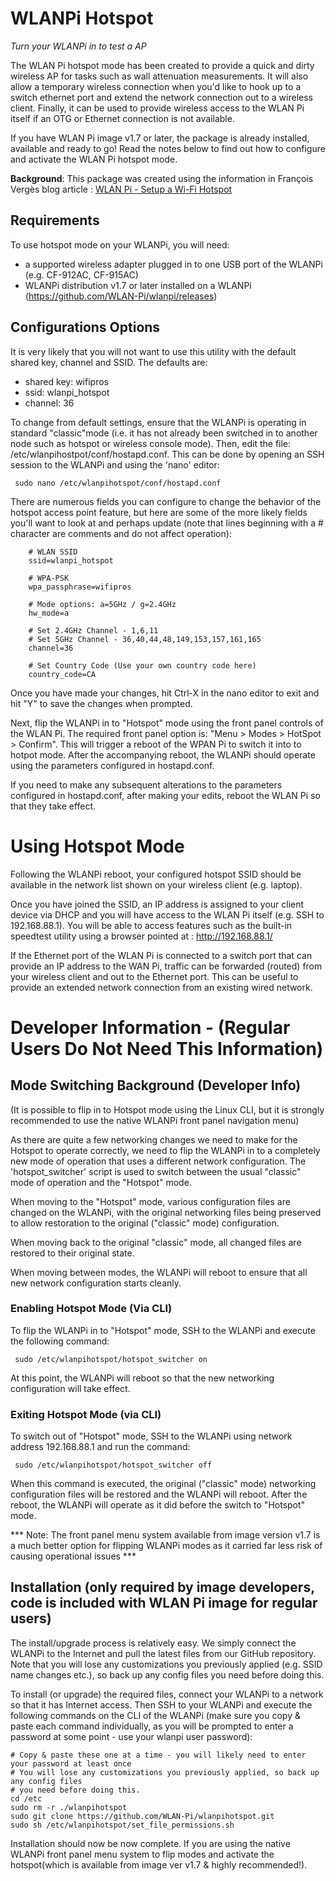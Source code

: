 # WLANPi Hotspot
*Turn your WLANPi in to test a AP*

The WLAN Pi hotspot mode has been created to provide a quick and dirty wireless AP for tasks such as wall attenuation measurements. It will also allow a temporary wireless connection when you'd like to hook up to a switch ethernet port and extend the network connection out to a wireless client. Finally, it can be used to provide wireless access to the WLAN Pi itself if an OTG or Ethernet connection is not available.

If you have WLAN Pi image v1.7 or later, the package is already installed, available and ready to go! Read the notes below to find out how to configure and activate the WLAN Pi hotspot mode.

**Background**: This package was created using the information in François Vergès blog article : [WLAN Pi - Setup a Wi-Fi Hotspot](https://www.semfionetworks.com/blog/wlan-pi-setup-a-wi-fi-hotspot)


## Requirements

To use hotspot mode on your WLANPi, you will need:

 - a supported wireless adapter plugged in to one USB port of the WLANPi (e.g. CF-912AC, CF-915AC)
 - WLANPi distribution v1.7 or later installed on a WLANPi (https://github.com/WLAN-Pi/wlanpi/releases)

## Configurations Options

It is very likely that you will not want to use this utility with the default shared key, channel and SSID. The defaults are:

* shared key: wifipros
* ssid: wlanpi_hotspot
* channel: 36

To change from default settings, ensure that the WLANPi is operating in standard "classic"mode (i.e. it has not already been switched in to another node such as hotspot or wireless console mode). Then, edit the file: /etc/wlanpihostpot/conf/hostapd.conf. This can be done by opening an SSH session to the WLANPi and using the 'nano' editor:

```
 sudo nano /etc/wlanpihotspot/conf/hostapd.conf
```

There are numerous fields you can configure to change the behavior of the hotspot access point feature, but here are some of the more likely fields you'll want to look at and perhaps update (note that lines beginning with a # character are comments and do not affect operation):

```
    # WLAN SSID
    ssid=wlanpi_hotspot

    # WPA-PSK
    wpa_passphrase=wifipros

    # Mode options: a=5GHz / g=2.4GHz
    hw_mode=a

    # Set 2.4GHz Channel - 1,6,11
    # Set 5GHz Channel - 36,40,44,48,149,153,157,161,165
    channel=36

    # Set Country Code (Use your own country code here)
    country_code=CA
```

Once you have made your changes, hit Ctrl-X in the nano editor to exit and hit "Y" to save the changes when prompted.

Next, flip the WLANPi in to "Hotspot" mode using the front panel controls of the WLAN Pi. The required front panel option is: "Menu > Modes > HotSpot > Confirm". This will trigger a reboot of the WPAN Pi to switch it into to hotpot mode.  After the accompanying reboot, the WLANPi should operate using the parameters configured in hostapd.conf.

If you need to make any subsequent alterations to the parameters configured in hostapd.conf, after making your edits, reboot the WLAN Pi so that they take effect.

# Using Hotspot Mode

Following the WLANPi reboot, your configured hotspot SSID should be available in the network list shown on your wireless client (e.g. laptop).

Once you have joined the SSID, an IP address is assigned to your client device via DHCP and you will have access to the WLAN Pi itself (e.g. SSH to 192.168.88.1). You will be able to access features such as the built-in speedtest utility using a browser pointed at : http://192.168.88.1/

If the Ethernet port of the WLAN Pi is connected to a switch port that can provide an IP address to the WAN Pi, traffic can be forwarded (routed) from your wireless client and out to the Ethernet port. This can be useful to provide an extended network connection from an existing wired network.

# Developer Information - (Regular Users Do Not Need This Information)

## Mode Switching Background (Developer Info)

(It is possible to flip in to Hotspot mode using the Linux CLI, but it is strongly recommended to use the native WLANPi front panel navigation menu)

As there are quite a few networking changes we need to make for the Hotspot to operate correctly, we need to flip the WLANPi in to a completely new mode of operation that uses a different network configuration. The 'hotspot_switcher' script is used to switch between the usual "classic" mode of operation and the "Hotspot" mode. 

When moving to the "Hotspot" mode, various configuration files are changed on the WLANPi, with the original networking files being preserved to allow restoration to the original ("classic" mode) configuration. 

When moving back to the original "classic" mode, all changed files are restored to their original state. 

When moving between modes, the WLANPi will reboot to ensure that all new network configuration starts cleanly. 

### Enabling Hotspot Mode (Via CLI)

To flip the WLANPi in to "Hotspot" mode, SSH to the WLANPi and execute the following command:

```
 sudo /etc/wlanpihotspot/hotspot_switcher on
```

At this point, the WLANPi will reboot so that the new networking configuration will take effect. 


### Exiting Hotspot Mode (via CLI)

To switch out of "Hotspot" mode, SSH to the WLANPi using network address 192.168.88.1 and run the command: 

```
 sudo /etc/wlanpihotspot/hotspot_switcher off
```

When this command is executed, the original ("classic" mode) networking configuration files will be restored and the WLANPi will reboot. After the reboot, the WLANPi will operate as it did before the switch to "Hotspot" mode.

*** Note: The front panel menu system available from image version v1.7 is a much better option for flipping WLANPi modes as it carried far less risk of causing operational issues ***


## Installation (only required by image developers, code is included with WLAN Pi image for regular users)

The install/upgrade process is relatively easy. We simply connect the WLANPi to the Internet and pull the latest files from our GitHub repository. Note that you will lose any customizations you previously applied (e.g. SSID name changes etc.), so back up any config files you need before doing this.

To install (or upgrade) the required files, connect your WLANPi to a network so that it has Internet access. Then SSH to your WLANPi and execute the following commands on the CLI of the WLANPi (make sure you copy & paste each command individually, as you will be prompted to enter a password at some point - use your wlanpi user password):

```
# Copy & paste these one at a time - you will likely need to enter your password at least once
# You will lose any customizations you previously applied, so back up any config files
# you need before doing this.
cd /etc
sudo rm -r ./wlanpihotspot
sudo git clone https://github.com/WLAN-Pi/wlanpihotspot.git
sudo sh /etc/wlanpihotspot/set_file_permissions.sh
```
 
Installation should now be now complete. If you are using the native WLANPi front panel menu system to flip modes and activate the hotspot(which is available from image ver v1.7 & highly recommended!).


